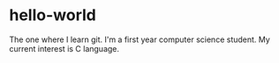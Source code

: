 # hello-world
The one where I learn git. I'm a first year computer science student. My current interest is C language.
